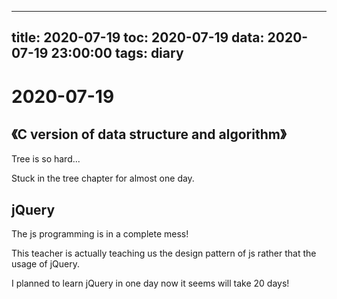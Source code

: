 
---
title: 2020-07-19
toc: 2020-07-19
data: 2020-07-19 23:00:00
tags: diary
---


# 2020-07-19

## 《C version of data structure and algorithm》

Tree is so hard...

Stuck in the tree chapter for almost one day.

## jQuery

The js programming is in a complete mess!

This teacher is actually teaching us the design pattern of js rather that the usage of jQuery.

I planned to learn jQuery in one day now it seems will take 20 days!

